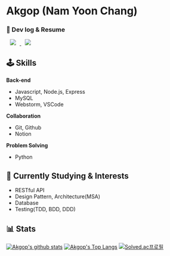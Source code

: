 # Akgop (Nam Yoon Chang)

### :open_file_folder: Dev log & Resume
<a href="https://akgop.github.io/">
    <img 
        src="http://img.shields.io/badge/-Github%20Blog-181717?style=flat&logo=github&link=https://akgop.github.io/"
        style="height : auto; margin-left : 10px; margin-right : 10px;"/>
</a>
<a href="https://akgop.notion.site/akgop/61606169a5704beeb0c27f2a8daabaf8">
    <img 
        src="http://img.shields.io/badge/-Resume-181717?style=flat&logo=notion&link=https://akgop.notion.site/akgop/61606169a5704beeb0c27f2a8daabaf8"
        style="height : auto; margin-left : 10px; margin-right : 10px;"/>
</a>

## :joystick: Skills
**Back-end**
- Javascript, Node.js, Express
- MySQL
- Webstorm, VSCode

**Collaboration**
- Git, Github
- Notion

**Problem Solving**
- Python

## 🤔 Currently Studying & Interests
- RESTful API
- Design Pattern, Architecture(MSA)
- Database
- Testing(TDD, BDD, DDD)


## :bar_chart: Stats
[![Akgop's github stats](https://github-readme-stats.vercel.app/api?username=Akgop&show_icons=true&count_private=true&theme=gruvbox)](https://github.com/anuraghazra/github-readme-stats)
[![Akgop's Top Langs](https://github-readme-stats.vercel.app/api/top-langs/?username=Akgop&exclude_repo=Akgop.github.io,Needs-web&layout=compact&theme=gruvbox&langs_count=8&hide=Makefile)](https://github.com/anuraghazra/github-readme-stats)
[![Solved.ac프로필](http://mazassumnida.wtf/api/v2/generate_badge?boj=biblus)](https://solved.ac/biblus)


